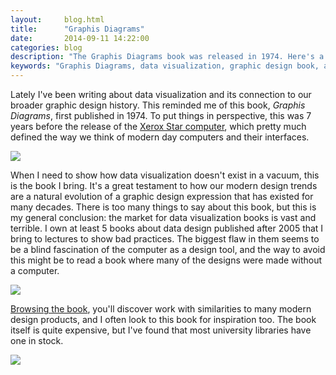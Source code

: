 ```yaml
---
layout:     blog.html
title:      "Graphis Diagrams"
date:       2014-09-11 14:22:00
categories: blog
description: "The Graphis Diagrams book was released in 1974. Here's a description of the book with pictures."
keywords: "Graphis Diagrams, data visualization, graphic design book, art book, graphic design systems, grid system"
---
```


Lately I've been writing about data visualization and its connection to our broader graphic design history. This reminded me of this book, *Graphis Diagrams*, first published in 1974. To put things in perspective, this was 7 years before the release of the [Xerox Star computer](https://www.google.com/search?q=polaroids+xerox+star&espv=2&biw=1252&bih=802&tbm=isch&tbo=u&source=univ&sa=X&ei=6OgRVJDdGfeJsQTty4GwDw&ved=0CB0QsAQ), which pretty much defined the way we think of modern day computers and their interfaces.

<div class="wide-750">
  <img src="https://assets.runemadsen.com/blog/books/graphisdiagrams1.jpg" />
</div>

When I need to show how data visualization doesn't exist in a vacuum, this is the book I bring. It's a great testament to how our modern design trends are a natural evolution of a graphic design expression that has existed for many decades. There is too many things to say about this book, but this is my general conclusion: the market for data visualization books is vast and terrible. I own at least 5 books about data design published after 2005 that I bring to lectures to show bad practices. The biggest flaw in them seems to be a blind fascination of the computer as a design tool, and the way to avoid this might be to read a book where many of the designs were made without a computer.

<div class="wide-750">
  <img src="https://assets.runemadsen.com/blog/books/graphisdiagrams2.jpg" />
</div>

[Browsing the book](https://www.google.com/search?q=graphis+diagrams&espv=2&biw=1252&bih=802&source=lnms&tbm=isch&sa=X&ei=3u0RVOP3JfDGsQSdnICYBg&ved=0CAYQ_AUoAQ), you'll discover work with similarities to many modern design products, and I often look to this book for inspiration too. The book itself is quite expensive, but I've found that most university libraries have one in stock.

<div class="wide-750">
  <img src="https://assets.runemadsen.com/blog/books/graphisdiagrams3.jpg" />
</div>
